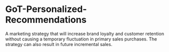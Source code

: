 # GoT-Personalized-Recommendations
A marketing strategy that will increase brand loyalty and customer retention without causing a temporary fluctuation in primary sales purchases. The strategy can also result in future incremental sales.
